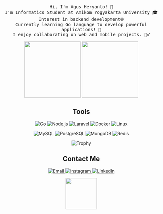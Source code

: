 <p align="center">
<samp>Hi, I'm Agus Heryanto! 👋<br>
  I'm Informatics Student at Amikom Yogyakarta University 🎓<br>
  Interest in backend development🌐<br>
  Currently learning Go language to develop powerful applications! 🚀<br>
  I enjoy collaborating on web and mobile projects. 👯‍♂️<br>
  </sample>
</p>

<p align="center">
  <img height="180em" src="https://streak-stats.demolab.com?user=agusheryanto182&theme=algolia&border_radius=10"/>
  <img height="180em" src="https://github-readme-stats.vercel.app/api/top-langs/?username=agusheryanto182&layout=compact&langs_count=8&theme=algolia"/>
</p>

<h2 align="center">Tools</h2>

<p align="center">
  <img src="https://img.shields.io/badge/Go-00ADD8?style=for-the-badge&logo=go&logoColor=white" alt="Go">
  <img src="https://img.shields.io/badge/Node.js-339933?style=for-the-badge&logo=node.js&logoColor=white" alt="Node.js">
  <img src="https://img.shields.io/badge/Laravel-FF2D20?style=for-the-badge&logo=laravel&logoColor=white" alt="Laravel">
  <img src="https://img.shields.io/badge/Docker-2496ED?style=for-the-badge&logo=docker&logoColor=white" alt="Docker">
  <img src="https://img.shields.io/badge/Linux-FCC624?style=for-the-badge&logo=linux&logoColor=black" alt="Linux">
</p>

<p align="center">
  <img src="https://img.shields.io/badge/MySQL-4479A1?style=for-the-badge&logo=mysql&logoColor=white" alt="MySQL">
  <img src="https://img.shields.io/badge/PostgreSQL-336791?style=for-the-badge&logo=postgresql&logoColor=white" alt="PostgreSQL">
  <img src="https://img.shields.io/badge/MongoDB-47A248?style=for-the-badge&logo=mongodb&logoColor=white" alt="MongoDB">
  <img src="https://img.shields.io/badge/Redis-DC382D?style=for-the-badge&logo=redis&logoColor=white" alt="Redis">
</p>





<p align="center">
  <img src="https://github-profile-trophy.vercel.app/?username=agusheryanto182&layout=compact&langs_count=8&theme=algolia" alt="Trophy" align="center" style="margin: 0 auto;">
</p>


<h2 align="center">Contact Me</h2>
<p align="center">
  <a href="mailto:agusheryanto.business@gmail.com">
  <img src="https://img.shields.io/badge/Email-D14836?style=for-the-badge&logo=gmail&logoColor=white" alt="Email">
</a>
  <a href="https://www.instagram.com/agusheryanto182/">
    <img src="https://img.shields.io/badge/Instagram-E4405F?style=for-the-badge&logo=instagram&logoColor=white" alt="Instagram">
  </a>
  <a href="https://www.linkedin.com/in/agus-heryanto-b34561284/">
    <img src="https://img.shields.io/badge/LinkedIn-0077B5?style=for-the-badge&logo=linkedin&logoColor=white" alt="LinkedIn">
  </a>
</p>

<div id="header" align="center">
  <img src="https://media.giphy.com/media/2IudUHdI075HL02Pkk/giphy.gif" width="100"/>
  <div id="badges">
  </div>
  <img src="https://komarev.com/ghpvc/?username=agusheryanto182&style=flat-square&color=blue" alt=""/>
  </div>
